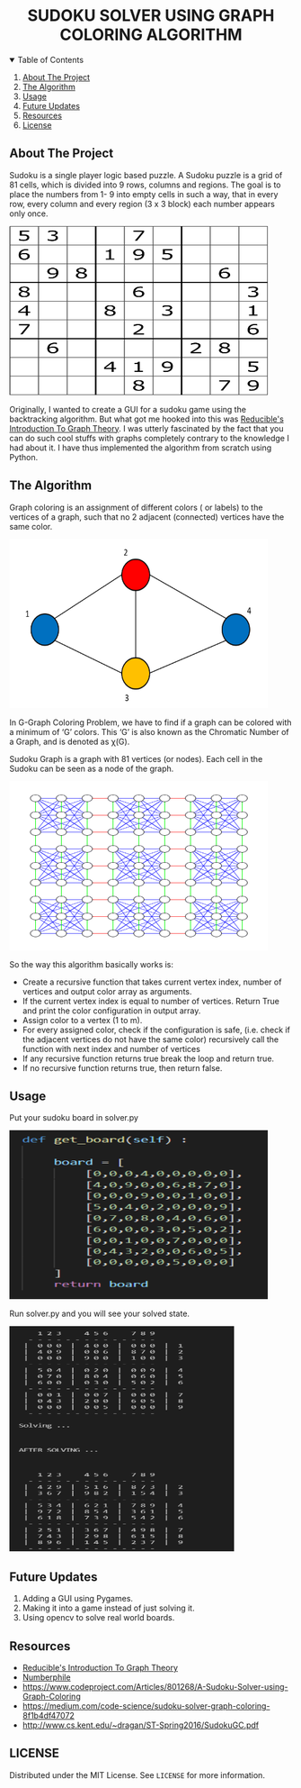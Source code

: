



<div align="center">

  <h1 align="center">SUDOKU SOLVER USING GRAPH COLORING ALGORITHM</h1>

</div>




<details open="open">
  <summary>Table of Contents</summary>
  <ol>
    <li><a href="#about-the-project">About The Project</a></li>
    <li><a href="#the-algorithm">The Algorithm</a></li>
    <li><a href="#usage">Usage</a></li>
    <li><a href="#future-updates">Future Updates</a></li>
    <li><a href="#resources">Resources</a></li>
    <li><a href="#license">License</a></li>
  </ol>
</details>



## About The Project


Sudoku is a single player logic based puzzle. A Sudoku puzzle is a grid of 81 cells, which is divided into 9 rows, columns and regions. The goal is to place the numbers from 1- 9 into empty cells in such a way, that in every row, every column and every region (3 x 3 block) each number appears only once.

<p align="left">
  <img width="460" height="300" src="Images/sudoku.png">
</p>

Originally, I wanted to create a GUI for a sudoku game using the backtracking algorithm. But what got me hooked into this was [Reducible's Introduction To Graph Theory](https://www.youtube.com/watch?v=LFKZLXVO-Dg). I was utterly fascinated by the fact that you can do such cool stuffs with graphs completely contrary to the knowledge I had about it. I have thus implemented the algorithm from scratch using Python.


## The Algorithm

Graph coloring is an assignment of different colors ( or labels) to the vertices of a graph, such that no 2 adjacent (connected) vertices have the same color.

<p align="left">
  <img width="460" height="300" src="Images/color.png">
</p>

In G-Graph Coloring Problem, we have to find if a graph can be colored with a minimum of ‘G’ colors. This ‘G’ is also known as the Chromatic Number of a Graph, and is denoted as χ(G).

Sudoku Graph is a graph with 81 vertices (or nodes). Each cell in the Sudoku can be seen as a node of the graph.

<p align="left">
  <img width="460" height="300" src="Images/graph.png">
</p>

So the way this algorithm basically works is:

* Create a recursive function that takes current vertex index, number of vertices and output color array as arguments.
* If the current vertex index is equal to number of vertices. Return True and print the color configuration in output array.
* Assign color to a vertex (1 to m).
* For every assigned color, check if the configuration is safe, (i.e. check if the adjacent vertices do not have the same color) recursively call the function with next index and number of vertices
* If any recursive function returns true break the loop and return true.
* If no recursive function returns true, then return false.





## Usage

Put your sudoku board in solver.py

<p align="left">
  <img width="460" height="300" src="Images/board.PNG">
</p>

Run solver.py and you will see your solved state.

<p align="left">
  <img width="400" height="400" src="Images/Output.PNG">
</p>




## Future Updates

1. Adding a GUI using Pygames.
2. Making it into a game instead of just solving it.
3. Using opencv to solve real world boards.




## Resources

* [Reducible's Introduction To Graph Theory](https://www.youtube.com/watch?v=LFKZLXVO-Dg)
* [Numberphile](https://www.youtube.com/watch?v=Tnu_Ws7Llo4)
* https://www.codeproject.com/Articles/801268/A-Sudoku-Solver-using-Graph-Coloring
* https://medium.com/code-science/sudoku-solver-graph-coloring-8f1b4df47072
* http://www.cs.kent.edu/~dragan/ST-Spring2016/SudokuGC.pdf



## LICENSE

Distributed under the MIT License. See `LICENSE` for more information.




